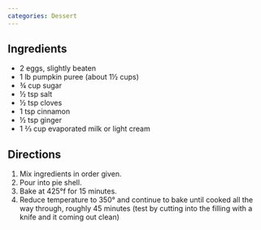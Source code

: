 ```yaml
---
categories: Dessert
---
```


## Ingredients

- 2 eggs, slightly beaten
- 1 lb pumpkin puree (about 1&frac12; cups)
- &frac34; cup sugar
- &frac12; tsp salt
- &frac12; tsp cloves
- 1 tsp cinnamon
- &frac12; tsp ginger
- 1 &frac23; cup evaporated milk or light cream

## Directions

1. Mix ingredients in order given.
2. Pour into pie shell.
3. Bake at 425°f for 15 minutes.
4. Reduce temperature to 350° and continue to bake until cooked all the way through, roughly 45 minutes (test by cutting into the filling with a knife and it coming out clean)
